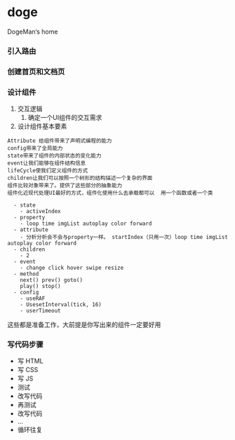 # doge
DogeMan‘s home
### 引入路由
### 创建首页和文档页

### 设计组件
  1.  交互逻辑
      1.  确定一个UI组件的交互需求
  2.  设计组件基本要素

    Attribute 给组件带来了声明式编程的能力 
    config带来了全局能力
    state带来了组件的内部状态的变化能力
    event让我们能够在组件结构信息
    lifeCycle使我们定义组件的方式
    children让我们可以按照一个树形的结构描述一个复杂的界面
    组件比较对象带来了。提供了这些部分的抽象能力
    组件化近现代处理UI最好的方式，组件化使用什么去承载都可以  用一个函数或者一个类

      - state
        - activeIndex
      - property
        - loop time imgList autoplay color forward
      - attribute
        - 分析分析会不会与property一样。 startIndex（只用一次）loop time imgList autoplay color forward
      - children
        - 2
      - event
        - change click hover swipe resize
      - method
        next() prev() goto()
        play() stop()
      - config
        - useRAF
        - UsesetInterval(tick, 16)
        - userTimeout
这些都是准备工作，大前提是你写出来的组件一定要好用

### 写代码步骤
  - 写 HTML
  - 写 CSS
  - 写 JS
  - 测试
  - 改写代码
  - 再测试
  - 改写代码
  - ...
  - 循环往复
